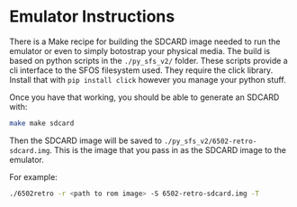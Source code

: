 # Emulator Instructions

There is a Make recipe for building the SDCARD image needed to run the emulator
or even to simply botostrap your physical media.  The build is based on python
scripts in the `./py_sfs_v2/` folder.  These scripts provide a cli interface to
the SFOS filesystem used.  They require the click library.  Install that with
`pip install click` however you manage your python stuff.

Once you have that working, you should be able to generate an SDCARD with:

``` bash
make make sdcard
```

Then the SDCARD image will be saved to `./py_sfs_v2/6502-retro-sdcard.img`.
This is the image that you pass in as the SDCARD image to the emulator.

For example:

```bash
./6502retro -r <path to rom image> -S 6502-retro-sdcard.img -T
```

